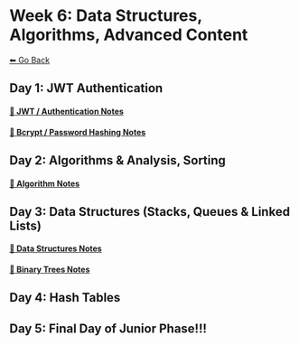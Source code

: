 # Week 6: Data Structures, Algorithms, Advanced Content
[⬅ Go Back](./README.md)

## Day 1: JWT Authentication
#### [🔗 JWT / Authentication Notes](/junior-phase/day-24-authentication/authentication.md)
#### [🔗 Bcrypt / Password Hashing Notes](/junior-phase/day-24-authentication/password-hashing.md)

## Day 2: Algorithms & Analysis, Sorting
#### [🔗 Algorithm Notes](/junior-phase/day-25-algorithms-sorting/algos.md)

## Day 3: Data Structures (Stacks, Queues & Linked Lists)
#### [🔗 Data Structures Notes](./junior-phase/day-26-data-structures/data-structures.md)
#### [🔗 Binary Trees Notes](./junior-phase/day-26-data-structures/binary-trees.md)


## Day 4: Hash Tables
<!-- #### [🔗 React Router](./day-17-react-router/react-router.md) -->

## Day 5: Final Day of Junior Phase!!!
<!-- #### [🔗 React Forms](./day-18-react-forms/react-forms.md) -->